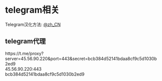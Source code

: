 <h1>telegram相关</h1>
<p>Telegram汉化方法: <a href="https://t.me/zh_CN" target="_blank">@zh_CN</a></p>

<h2>telegram代理</h2>
<p>
https://t.me/proxy?server=45.56.90.220&port=443&secret=bcb384d52141bdaa8cf9c5d1030b2ed9<br>
45.56.90.220:443<br>
bcb384d52141bdaa8cf9c5d1030b2ed9
</p>
